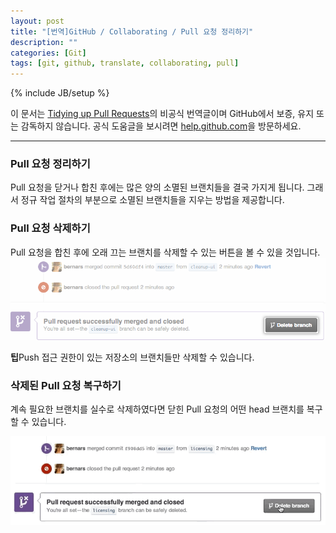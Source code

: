 ```yaml
---
layout: post
title: "[번역]GitHub / Collaborating / Pull 요청 정리하기"
description: ""
categories: [Git]
tags: [git, github, translate, collaborating, pull]
---
```

{% include JB/setup %}

이 문서는 [Tidying up Pull Requests](https://help.github.com/articles/tidying-up-pull-requests)의 비공식 번역글이며 GitHub에서 보증, 유지 또는 감독하지 않습니다. 공식 도움글을 보시려면 [help.github.com](https://help.github.com)을 방문하세요.

---

### Pull 요청 정리하기

Pull 요청을 닫거나 합친 후에는 많은 양의 소멸된 브랜치들을 결국 가지게 됩니다. 그래서 정규 작업 절차의 부분으로 소멸된 브랜치들을 지우는 방법을 제공합니다.

### Pull 요청 삭제하기

Pull 요청을 합친 후에 오래 끄는 브랜치를 삭제할 수 있는 버튼을 볼 수 있을 것입니다.
![Delete Branch button](/../../../../image/2013/delete_branch_button.png)

<div class="alert-info"><strong>팁</strong>Push 접근 권한이 있는 저장소의 브랜치들만 삭제할 수 있습니다.</div>

### 삭제된 Pull 요청 복구하기

계속 필요한 브랜치를 실수로 삭제하였다면 닫힌 Pull 요청의 어떤 head 브랜치를 복구할 수 있습니다.

![Restore Branch link](/../../../../image/2013/delete_restore_branch_animation.gif)

<br/><br/>
